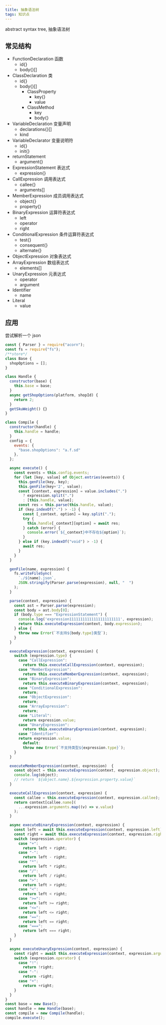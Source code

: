 ```yaml
---
title: 抽象语法树
tags: 知识点
--- 
```


abstract syntax tree, 抽象语法树

## 常见结构

- FunctionDeclaration 函数
  - id{}
  - body{}[]
- ClassDeclaration 类
  - id{}
  - body{}[]
    - ClassProperty
      - key{}
      - value
    - ClassMethod
      - key
      - body{}
- VariableDeclaration 变量声明
  - declarations{}[]
  - kind
- VariableDeclarator 变量说明符
  - id{}
  - init{}
- returnStatement
  - argument{}
- ExpressionStatement 表达式
  - expression{}
- CallExpression 调用表达式
  - callee{}
  - arguments[]
- MemberExpression 成员调用表达式
  - object{}
  - property{}
- BinaryExpression 运算符表达式
  - left
  - operator
  - right
- ConditionalExpression 条件运算符表达式
  - test{}
  - consequent{}
  - alternate{}
- ObjectExpression 对象表达式
- ArrayExpression 数组表达式
  - elements[]
- UnaryExpression 元表达式
  - operator
  - argument
- Identifier
  - name
- Literal
  - value

## 应用

尝试解析一个 json

```js
const { Parser } = require("acorn");
const fs = require("fs");
/**store*/
class Base {
  shopOptions = [];
}

class Handle {
  constructor(base) {
    this.base = base;
  }
  async getShopOptions(platform, shopId) {
    return 2;
  }
  getSkuWeight() {}
}

class Compile {
  constructor(handle) {
    this.handle = handle;
  }
  config = {
    events: {
      "base.shopOptions": "a.f.sd"
    },
  };

  async execute() {
    const events = this.config.events;
    for (let [key, value] of Object.entries(events)) {
      this.genFile(key, key);
      this.genFile(key+'2', value);
      const [context, expression] = value.includes(".")
        ? expression.split(".")
        : [this.handle, value];
      const res = this.parse(this.handle, value);
      if (key.indexOf(".") > -1) {
        const [_context, option] = key.split(".");
        try {
          this.handle[_context][option] = await res;
        } catch (error) {
          console.error(`${_context}中不存在${option}`);
        }
      } else if (key.indexOf("void") > -1) {
        await res;
      }
    }
  }

  genFile(name, expression) {
    fs.writeFileSync(
      `./${name}.json`,
      JSON.stringify(Parser.parse(expression), null, "  ")
    );
  }

  parse(context, expression) {
    const ast = Parser.parse(expression);
    const body = ast.body[0];
    if (body.type === "ExpressionStatement") {
      console.log('expression11111111111111111111111', expression);
      return this.executeExpression(context, body.expression);
    } else {
      throw new Error(`不支持${body.type}类型`);
    }
  }

  executeExpression(context, expression) {
    switch (expression.type) {
      case "CallExpression":
        return this.executeCallExpression(context, expression);
      case "MemberExpression":
        return this.executeMemberExpression(context, expression);
      case "BinaryExpression":
        return this.executeBinaryExpression(context, expression);
      case "ConditionalExpression":
        return;
      case "ObjectExpression":
        return;
      case "ArrayExpression":
        return;
      case "Literal":
        return expression.value;
      case "UnaryExpression":
        return this.executeUnaryExpression(context, expression);
      case "Identifier": 
      return expression.value;
        default:
        throw new Error(`不支持类型${expression.type}`);
    }
  }

  executeMemberExpression(context, expression)  {
    const object = this.executeExpression(context, expression.object);
    console.log(object);
    // return `${object.name}.${expression.property.value}`
  }

  executeCallExpression(context, expression) {
    const callee = this.executeExpression(context, expression.callee);
    return context[callee.name](
      ...expression.arguments.map((v) => v.value)
    );
  }

  async executeBinaryExpression(context, expression) {
    const left = await this.executeExpression(context, expression.left);
    const right = await this.executeExpression(context, expression.right);
    switch (expression.operator) {
      case "+":
        return left + right;
      case "-":
        return left - right;
      case "*":
        return left * right;
      case "/":
        return left / right;
      case ">":
        return left > right;
      case "<":
        return left < right;
      case ">=":
        return left >= right;
      case "<=":
        return left <= right;
      case "==":
        return left == right;
      case "===":
        return left === right;
    }
  }

  async executeUnaryExpression(context, expression) {
    const right = await this.executeExpression(context, expression.argument);
    switch (expression.operator) {
      case "!":
        return !right;
      case "-":
        return -right;
      case "+":
        return +right;
    }
  }
}
const base = new Base();
const handle = new Handle(base);
const compile = new Compile(handle);
compile.execute();
```
